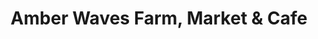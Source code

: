---
title: "Amber Waves Farm, Market & Cafe"
url: /amagansett/amber-waves-farm-market-and-cafe/
shop: greengrocer
---